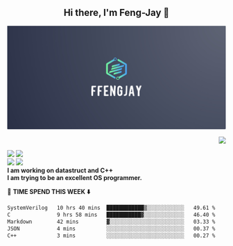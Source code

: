 <h2 align="center"> Hi there, I'm Feng-Jay 👋 </h2>  

![](https://github.com/Feng-Jay/DataStruct/blob/master/Image/1.png)  

<img align="right" src="https://github-readme-stats.vercel.app/api?username=Feng-Jay&show_icons=true&icon_color=CE1D2D&text_color=718096&bg_color=ffffff&hide_title=true" />


&emsp;

![](https://visitor-badge.glitch.me/badge?page_id=Feng-Jay.readme)
![](https://img.shields.io/badge/Concentrate-Cpp-blue)  
![](https://img.shields.io/badge/Rust-primer-orange)
![](https://img.shields.io/badge/Target-OS-9cf)  
**I am working on datastruct and C++**  
**I am trying to be an excellent OS programmer.**  


📘 **TIME SPEND THIS WEEK ⬇️**
<!--START_SECTION:waka-->
```text
SystemVerilog   10 hrs 40 mins  ████████████▒░░░░░░░░░░░░   49.61 % 
C               9 hrs 58 mins   ███████████▓░░░░░░░░░░░░░   46.40 % 
Markdown        42 mins         ▓░░░░░░░░░░░░░░░░░░░░░░░░   03.33 % 
JSON            4 mins          ░░░░░░░░░░░░░░░░░░░░░░░░░   00.37 % 
C++             3 mins          ░░░░░░░░░░░░░░░░░░░░░░░░░   00.27 % 
```
<!--END_SECTION:waka-->
